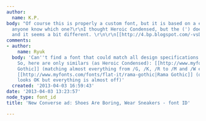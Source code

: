 ```yaml
---
author:
  name: K.P.
body: "Of course this is properly a custom font, but it is based on a existing font,
  anyone know which one?\r\nI thought Heroic Condensed, but the (') doesn't match
  and it seems a bit different. \r\n\r\n[[http://4.bp.blogspot.com/-vsD7fGxNa2Q/UBFFWBvxVcI/AAAAAAAAE0s/QjOru7VJAmU/s1600/converse.jpg]]"
comments:
- author:
    name: Ryuk
  body: 'Can''t find a font that could match all design specifications (more at converse.com).
    So, here are only similars (as Heroic Condensed): [[http://www.myfonts.com/fonts/canadatype/trump-gothic|Trump
    Gothic]] (matching almost everything from /G, /K, /R to /M and /W except /J),
    [[http://www.myfonts.com/fonts/flat-it/rama-gothic|Rama Gothic]] (overall design
    looks OK but everything is almost off)'
  created: '2013-04-03 16:59:43'
date: '2013-04-03 13:23:57'
node_type: font_id
title: 'New Converse ad: Shoes Are Boring, Wear Sneakers - font ID'

---
```

